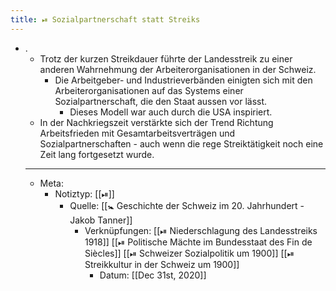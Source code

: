 ```yaml
---
title: ⏯ Sozialpartnerschaft statt Streiks
---
```


- .
	- Trotz der kurzen Streikdauer führte der Landesstreik zu einer anderen Wahrnehmung der Arbeiterorganisationen in der Schweiz.
		- Die Arbeitgeber- und Industrieverbänden einigten sich mit den Arbeiterorganisationen auf das Systems einer Sozialpartnerschaft, die den Staat aussen vor lässt.
			- Dieses Modell war auch durch die USA inspiriert.
	- In der Nachkriegszeit verstärkte sich der Trend Richtung Arbeitsfrieden mit Gesamtarbeitsverträgen und Sozialpartnerschaften - auch wenn die rege Streiktätigkeit noch eine Zeit lang fortgesetzt wurde.
	- ---
	- Meta:
		- Notiztyp: [[⏯]]
			- Quelle: [[🚼 Geschichte der Schweiz im 20. Jahrhundert - Jakob Tanner]]
				- Verknüpfungen: [[⏯ Niederschlagung des Landesstreiks 1918]] [[⏯ Politische Mächte im Bundesstaat des Fin de Siècles]] [[⏯ Schweizer Sozialpolitik um 1900]] [[⏯ Streikkultur in der Schweiz um 1900]]
					- Datum: [[Dec 31st, 2020]]